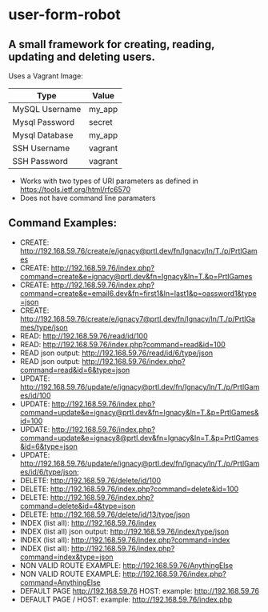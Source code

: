 # user-form-robot

## A small framework for creating, reading, updating and deleting users.

Uses a Vagrant Image:  

| Type           | Value                  |
|----------------|------------------------|
| MySQL Username | my_app                 |
| Mysql Password | secret                 |
| Mysql Database | my_app                 |
| SSH Username   | vagrant                |
| SSH Password   | vagrant                |

- Works with two types of URI parameters as defined in https://tools.ietf.org/html/rfc6570
- Does not have command line paramaters



## Command Examples:

* CREATE:  http://192.168.59.76/create/e/ignacy@prtl.dev/fn/Ignacy/ln/T./p/PrtlGames
* CREATE: http://192.168.59.76/index.php?command=create&e=ignacy@prtl.dev&fn=Ignacy&ln=T.&p=PrtlGames
* CREATE: http://192.168.59.76/index.php?command=create&e=email6.dev&fn=first1&ln=last1&p=oassword1&type=json
* CREATE: http://192.168.59.76/create/e/ignacy7@prtl.dev/fn/Ignacy/ln/T./p/PrtlGames/type/json
* READ: http://192.168.59.76/read/id/100
* READ: http://192.168.59.76/index.php?command=read&id=100
* READ json output: http://192.168.59.76/read/id/6/type/json
* READ json output: http://192.168.59.76/index.php?command=read&id=6&type=json
* UPDATE: http://192.168.59.76/update/e/ignacy@prtl.dev/fn/Ignacy/ln/T./p/PrtlGames/id/100
* UPDATE: http://192.168.59.76/index.php?command=update&e=ignacy@prtl.dev&fn=Ignacy&ln=T.&p=PrtlGames&id=100
* UPDATE: http://192.168.59.76/index.php?command=update&e=ignacy8@prtl.dev&fn=Ignacy&ln=T.&p=PrtlGames&id=6&type=json
* UPDATE: http://192.168.59.76/update/e/ignacy@prtl.dev/fn/Ignacy/ln/T./p/PrtlGames/id/6/type/json;
* DELETE: http://192.168.59.76/delete/id/100
* DELETE: http://192.168.59.76/index.php?command=delete&id=100
* DELETE: http://192.168.59.76/index.php?command=delete&id=4&type=json
* DELETE: http://192.168.59.76/delete/id/13/type/json
* INDEX (list all): http://192.168.59.76/index
* INDEX (list all) json output: http://192.168.59.76/index/type/json
* INDEX (list all): http://192.168.59.76/index.php?command=index
* INDEX (list all): http://192.168.59.76/index.php?command=index&type=json
* NON VALID ROUTE EXAMPLE: http://192.168.59.76/AnythingElse
* NON VALID ROUTE EXAMPLE: http://192.168.59.76/index.php?command=AnythingElse
* DEFAULT PAGE http://192.168.59.76 HOST: example: http://192.168.59.76
* DEFAULT PAGE / HOST: example: http://192.168.59.76/index.php

